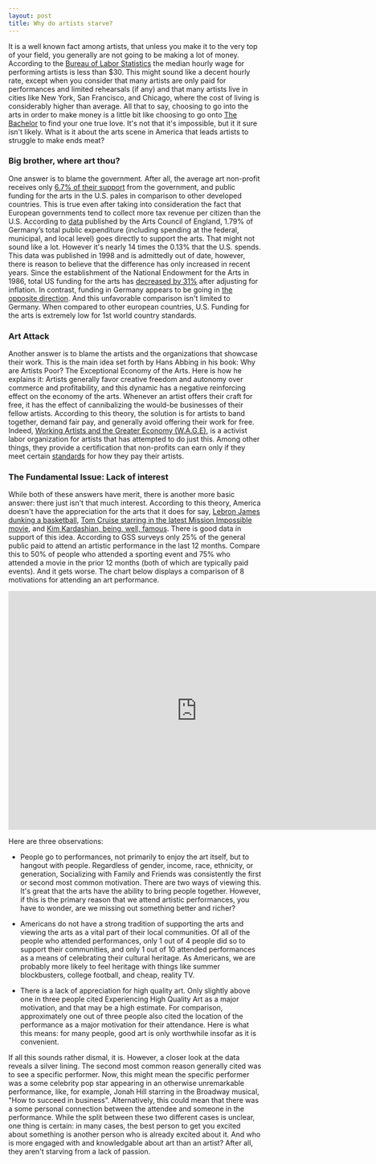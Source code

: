 ```yaml
---
layout: post
title: Why do artists starve?
---
```


It is a well known fact among artists, that unless you make it to the very top of your field, you generally are not going to be making a lot of money. According to the [Bureau of Labor Statistics](http://www.bls.gov/oes/current/naics4_711100.htm) the median hourly wage for performing artists is less than $30. This might sound like a decent hourly rate, except when you consider that many artists are only paid for performances and limited rehearsals (if any) and that many artists live in cities like New York, San Francisco, and Chicago, where the cost of living is considerably higher than average. All that to say, choosing to go into the arts in order to make money is a little bit like choosing to go onto [The Bachelor](http://www.huffingtonpost.com/2013/08/12/bachelor-couples_n_3728241.html) to find your one true love. It's not that it's impossible, but it it sure isn't likely. What is it about the arts scene in America that leads artists to struggle to make ends meat?

### Big brother, where art thou?
One answer is to blame the government. After all, the average art non-profit receives only [6.7% of their support](http://arts.gov/sites/default/files/how-the-us-funds-the-arts.pdf) from the government, and public funding for the arts in the U.S. pales in comparison to other developed countries. This is true even after taking into consideration the fact that European governments tend to collect more tax revenue per citizen than the U.S. According to [data](http://arts.gov/sites/default/files/74.pdf) published by the Arts Council of England, 1.79% of Germany’s total public expenditure (including spending at the federal, municipal, and local level) goes directly to support the arts. That might not sound like a lot. However it's nearly 14 times the 0.13% that the U.S. spends. This data was published in 1998 and is admittedly out of date, however, there is reason to believe that the difference has only increased in recent years. Since the establishment of the National Endowment for the Arts in 1986, total US funding for the arts has [decreased by 31%](http://www.giarts.org/article/public-funding-arts-2014-update) after adjusting for inflation. In contrast, funding in Germany appears to be going in [the opposite direction](http://www.lejournaldesarts.fr/site/archives/docs_article/105729/le-budget-de-la-culture-augmentera-de-8--en-allemagne-en-2013.php). And this unfavorable comparison isn't limited to Germany. When compared to other european countries, U.S. Funding for the arts is extremely low for 1st world country standards.

### Art Attack
Another answer is to blame the artists and the organizations that showcase their work. This is the main idea set forth by Hans Abbing in his book: Why are Artists Poor? The Exceptional Economy of the Arts. Here is how he explains it: Artists generally favor creative freedom and autonomy over commerce and profitability, and this dynamic has a negative reinforcing effect on the economy of the arts. Whenever an artist offers their craft for free, it has the effect of cannibalizing the would-be businesses of their fellow artists. According to this theory, the solution is for artists to band together, demand fair pay, and generally avoid offering their work for free. Indeed, [Working Artists and the Greater Economy (W.A.G.E)](http://www.wageforwork.com/about/1/womanifesto), is a activist labor organization for artists that has attempted to do just this. Among other things, they provide a certification that non-profits can earn only if they meet certain [standards](http://www.wageforwork.com/certification/3/how-to-get-certified) for how they pay their artists.

### The Fundamental Issue: Lack of interest
While both of these answers have merit, there is another more basic answer: there just isn't that much interest. According to this theory, America doesn't have the appreciation for the arts that it does for say, [Lebron James dunking a basketball](https://www.youtube.com/watch?v=xnhi_fMEftI), [Tom Cruise starring in the latest Mission Impossible movie](https://www.youtube.com/watch?v=uR9NsufQUdo), and [Kim Kardashian, being, well, famous](http://www.huffingtonpost.com/2011/12/15/barbara-walters-tells-kardashian-family--you-have-no-talent_n_1151089.html). There is good data in support of this idea. According to GSS surveys only 25% of the general public paid to attend an artistic performance in the last 12 months.  Compare this to 50% of people who attended a sporting event and 75% who attended a movie in the prior 12 months (both of which are typically paid events). And it gets worse. The chart below displays a comparison of 8 motivations for attending an art performance.

<iframe src="http://bl.ocks.org/josiahdavis/raw/f612c447caaa39fd989f/" marginwidth="0" marginheight="0" frameborder="0" height="475px" width="750px" scrolling="no"></iframe>


Here are three observations:

  * People go to performances, not primarily to enjoy the art itself, but to hangout with people. Regardless of gender, income, race, ethnicity, or generation, Socializing with Family and Friends was consistently the first or second most common motivation. There are two ways of viewing this. It's great that the arts have the ability to bring people together. However, if this is the primary reason that we attend artistic performances, you have to wonder, are we missing out something better and richer?

  * Americans do not have a strong tradition of supporting the arts and viewing the arts as a vital part of their local communities. Of all of the people who attended performances, only 1 out of 4 people did so to support their communities, and only 1 out of 10 attended performances as a means of celebrating their cultural heritage. As Americans, we are probably more likely to feel heritage with things like summer blockbusters, college football, and cheap, reality TV.

  * There is a lack of appreciation for high quality art. Only slightly above one in three people cited Experiencing High Quality Art as a major motivation, and that may be a high estimate. For comparison, approximately one out of three people also cited the location of the performance as a major motivation for their attendance. Here is what this means: for many people, good art is only worthwhile insofar as it is convenient.

If all this sounds rather dismal, it is. However, a closer look at the data reveals a silver lining. The second most common reason generally cited was to see a specific performer. Now, this might mean the specific performer was a some celebrity pop star appearing in an otherwise unremarkable performance, like, for example, Jonah Hill starring in the Broadway musical, "How to succeed in business". Alternatively, this could mean that there was a some personal connection between the attendee and someone in the performance. While the split between these two different cases is unclear, one thing is certain: in many cases, the best person to get you excited about something is another person who is already excited about it. And who is more engaged with and knowledgable about art than an artist? After all, they aren't starving from a lack of passion.
